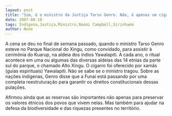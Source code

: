 ```yaml
---
layout: post
title: "Sim, é o ministro da Justiça Tarso Genro. Não, é apenas um cigarro indígena"
date: 2007-08-18
tags: Indígena,Justiça,Ministro,Naomi Campbell,Sirinhaém
author: None
---
```

A cena se deu no final de semana passado, quando o ministro Tarso Genro esteve no Parque Nacional do Xingu, como convidado, para assistir&nbsp;&agrave; cerim&ocirc;nia do Kuarup, na aldeia dos &iacute;ndios Yawalapiti.
A&nbsp;cada ano, o ritual acontece em uma ou algumas das diversas aldeias das 14 etnias da parte sul do parque, o chamado Alto Xingu. O cigarro foi oferecido por xam&atilde;s (guias espirituais) Yawalapiti. N&atilde;o se sabe se o ministro tragou.
Sobre as na&ccedil;&otilde;es ind&iacute;genas, Genro disse que a Funai est&aacute; passando por uma completa reestrutura&ccedil;&atilde;o para&nbsp;garantir os direitos constitucionais dessas pula&ccedil;&otilde;es.&nbsp;

Afirmou ainda que as reservas&nbsp;s&atilde;o importantes n&atilde;o apenas para preservar os valores &eacute;tnicos dos povos que vivem nelas. Mas tamb&eacute;m para ajudar na defesa da&nbsp;biodiversidade e das riquezas presentes no territ&oacute;rio. 